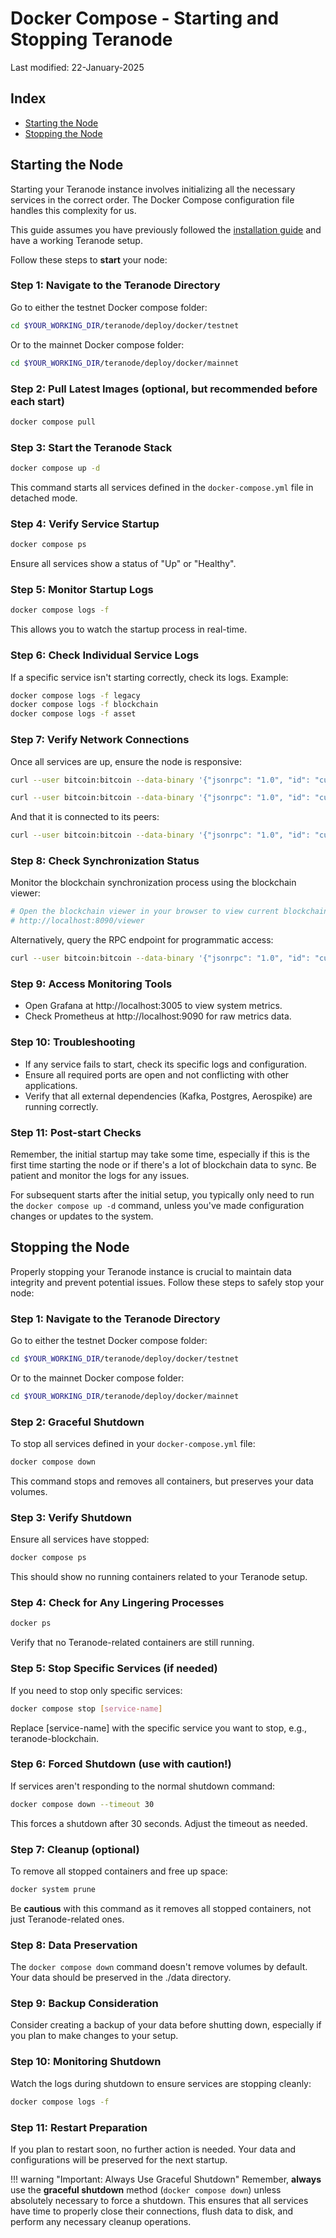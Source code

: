 # Docker Compose - Starting and Stopping Teranode

Last modified: 22-January-2025

## Index

- [Starting the Node](#starting-the-node)
- [Stopping the Node](#stopping-the-node)

## Starting the Node

Starting your Teranode instance involves initializing all the necessary services in the correct order. The Docker Compose configuration file handles this complexity for us.

This guide assumes you have previously followed the [installation guide](./minersHowToInstallation.md) and have a working Teranode setup.

Follow these steps to **start** your node:

### Step 1: Navigate to the Teranode Directory

Go to either the testnet Docker compose folder:

```bash
cd $YOUR_WORKING_DIR/teranode/deploy/docker/testnet
```

Or to the mainnet Docker compose folder:

```bash
cd $YOUR_WORKING_DIR/teranode/deploy/docker/mainnet
```

### Step 2: Pull Latest Images (optional, but recommended before each start)

```bash
docker compose pull
```

### Step 3: Start the Teranode Stack

```bash
docker compose up -d
```

This command starts all services defined in the `docker-compose.yml` file in detached mode.

### Step 4: Verify Service Startup

```bash
docker compose ps
```

Ensure all services show a status of "Up" or "Healthy".

### Step 5: Monitor Startup Logs

```bash
docker compose logs -f
```

This allows you to watch the startup process in real-time.

### Step 6: Check Individual Service Logs

If a specific service isn't starting correctly, check its logs. Example:

```bash
docker compose logs -f legacy
docker compose logs -f blockchain
docker compose logs -f asset
```

### Step 7: Verify Network Connections

Once all services are up, ensure the node is responsive:

```bash
curl --user bitcoin:bitcoin --data-binary '{"jsonrpc": "1.0", "id": "curltest", "method": "version", "params": []}' -H 'content-type: text/plain;' http://127.0.0.1:9292/
```

```bash
curl --user bitcoin:bitcoin --data-binary '{"jsonrpc": "1.0", "id": "curltest", "method": "getinfo", "params": []}' -H 'content-type: text/plain;' http://127.0.0.1:9292/
```

And that it is connected to its peers:

```bash
curl --user bitcoin:bitcoin --data-binary '{"jsonrpc": "1.0", "id": "curltest", "method": "getpeerinfo", "params": []}' -H 'content-type: text/plain;' http://127.0.0.1:9292/
```

### Step 8: Check Synchronization Status

Monitor the blockchain synchronization process using the blockchain viewer:

```bash
# Open the blockchain viewer in your browser to view current blockchain state
# http://localhost:8090/viewer
```

Alternatively, query the RPC endpoint for programmatic access:

```bash
curl --user bitcoin:bitcoin --data-binary '{"jsonrpc": "1.0", "id": "curltest", "method": "getblockchaininfo", "params": []}' -H 'content-type: text/plain;' http://127.0.0.1:9292/
```

### Step 9: Access Monitoring Tools

- Open Grafana at http://localhost:3005 to view system metrics.
- Check Prometheus at http://localhost:9090 for raw metrics data.

### Step 10: Troubleshooting

- If any service fails to start, check its specific logs and configuration.
- Ensure all required ports are open and not conflicting with other applications.
- Verify that all external dependencies (Kafka, Postgres, Aerospike) are running correctly.

### Step 11: Post-start Checks

Remember, the initial startup may take some time, especially if this is the first time starting the node or if there's a lot of blockchain data to sync. Be patient and monitor the logs for any issues.

For subsequent starts after the initial setup, you typically only need to run the `docker compose up -d` command, unless you've made configuration changes or updates to the system.


## Stopping the Node

Properly stopping your Teranode instance is crucial to maintain data integrity and prevent potential issues. Follow these steps to safely stop your node:

### Step 1: Navigate to the Teranode Directory

Go to either the testnet Docker compose folder:

```bash
cd $YOUR_WORKING_DIR/teranode/deploy/docker/testnet
```

Or to the mainnet Docker compose folder:

```bash
cd $YOUR_WORKING_DIR/teranode/deploy/docker/mainnet
```

### Step 2: Graceful Shutdown

To stop all services defined in your `docker-compose.yml` file:

```bash
docker compose down
```

This command stops and removes all containers, but preserves your data volumes.

### Step 3: Verify Shutdown

Ensure all services have stopped:

```bash
docker compose ps
```

This should show no running containers related to your Teranode setup.

### Step 4: Check for Any Lingering Processes

```bash
docker ps
```

Verify that no Teranode-related containers are still running.

### Step 5: Stop Specific Services (if needed)

If you need to stop only specific services:

```bash
docker compose stop [service-name]
```

Replace [service-name] with the specific service you want to stop, e.g., teranode-blockchain.

### Step 6: Forced Shutdown (use with caution!)

If services aren't responding to the normal shutdown command:

```bash
docker compose down --timeout 30
```

This forces a shutdown after 30 seconds. Adjust the timeout as needed.

### Step 7: Cleanup (optional)

To remove all stopped containers and free up space:

```bash
docker system prune
```

Be **cautious** with this command as it removes all stopped containers, not just Teranode-related ones.

### Step 8: Data Preservation

The `docker compose down` command doesn't remove volumes by default. Your data should be preserved in the ./data directory.

### Step 9: Backup Consideration

Consider creating a backup of your data before shutting down, especially if you plan to make changes to your setup.

### Step 10: Monitoring Shutdown

Watch the logs during shutdown to ensure services are stopping cleanly:

```bash
docker compose logs -f
```

### Step 11: Restart Preparation

If you plan to restart soon, no further action is needed. Your data and configurations will be preserved for the next startup.

!!! warning "Important: Always Use Graceful Shutdown"
    Remember, **always** use the **graceful shutdown** method (`docker compose down`) unless absolutely necessary to force a shutdown. This ensures that all services have time to properly close their connections, flush data to disk, and perform any necessary cleanup operations.
